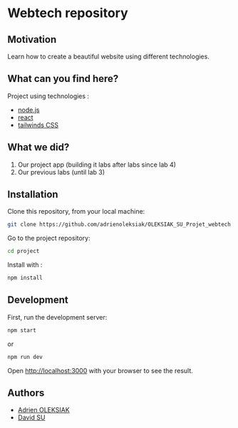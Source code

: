 # Webtech repository

## Motivation

Learn how to create a beautiful website using different technologies.

## What can you find here?

Project using technologies :
- [node.js](https://nodejs.org/en/about/)
- [react](https://reactjs.org/docs/getting-started.html)
- [tailwinds CSS](https://tailwindcss.com/)

## What we did?

1. Our project app (building it labs after labs since lab 4)
2. Our previous labs (until lab 3)

## Installation

Clone this repository, from your local machine:
  ```bash
  git clone https://github.com/adrienoleksiak/OLEKSIAK_SU_Projet_webtech
  ```

Go to the project repository:
  ```bash
  cd project
  ```
  
Install with :
  ```bash
  npm install
  ```

## Development

First, run the development server:

```bash
npm start
```

or

```bash
npm run dev
```

Open [http://localhost:3000](http://localhost:3000) with your browser to see the result.

## Authors

- [Adrien OLEKSIAK](https://github.com/adrienoleksiak)
- [David SU](https://github.com/dvdbx)
